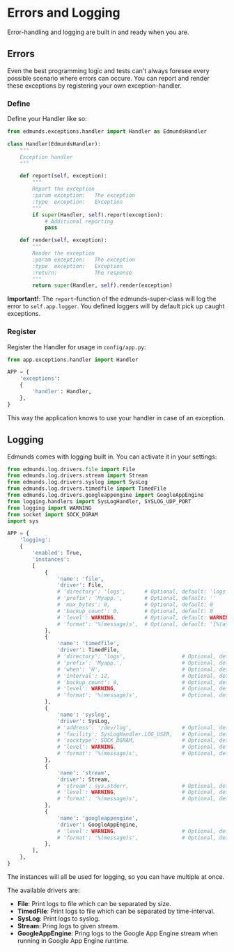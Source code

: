 
# Errors and Logging

Error-handling and logging are built in and ready when you are.


## Errors

Even the best programming logic and tests can't always foresee every possible scenario where errors can occure. You can report and render these exceptions by registering your own exception-handler.


### Define

Define your Handler like so:
```python
from edmunds.exceptions.handler import Handler as EdmundsHandler

class Handler(EdmundsHandler):
    """
    Exception handler
    """

    def report(self, exception):
        """
        Report the exception
        :param exception:   The exception
        :type  exception:   Exception
        """
        if super(Handler, self).report(exception):
            # Additional reporting
            pass

    def render(self, exception):
        """
        Render the exception
        :param exception:   The exception
        :type  exception:   Exception
        :return:            The response
        """
        return super(Handler, self).render(exception)
```

**Important!**: The `report`-function of the edmunds-super-class will log
the error to `self.app.logger`. You defined loggers will by default pick up
caught exceptions.

### Register

Register the Handler for usage in `config/app.py`:
```python
from app.exceptions.handler import Handler

APP = {
    'exceptions':
    {
        'handler': Handler,
    },
}
```
This way the application knows to use your handler in case of an exception.


## Logging

Edmunds comes with logging built in. You can activate it in your settings:
```python
from edmunds.log.drivers.file import File
from edmunds.log.drivers.stream import Stream
from edmunds.log.drivers.syslog import SysLog
from edmunds.log.drivers.timedfile import TimedFile
from edmunds.log.drivers.googleappengine import GoogleAppEngine
from logging.handlers import SysLogHandler, SYSLOG_UDP_PORT
from logging import WARNING
from socket import SOCK_DGRAM
import sys

APP = {
    'logging':
    {
        'enabled': True,
        'instances':
        [
            {
                'name': 'file',
                'driver': File,
                # 'directory': 'logs', 		# Optional, default: 'logs'
                # 'prefix': 'Myapp.', 		# Optional, default: ''
                # 'max_bytes': 0, 			# Optional, default: 0
                # 'backup_count': 0, 		# Optional, default: 0
                # 'level': WARNING, 		# Optional, default: WARNING
                # 'format': '%(message)s', 	# Optional, default: '[%(asctime)s] %(levelname)s: %(message)s [in %(pathname)s:%(lineno)d]'
            },
            {
                'name': 'timedfile',
                'driver': TimedFile,
                # 'directory': 'logs', 					# Optional, default: 'logs'
                # 'prefix': 'Myapp.', 					# Optional, default: ''
                # 'when': 'H', 							# Optional, default: 'D'
                # 'interval': 12, 						# Optional, default: 1
                # 'backup_count': 0, 					# Optional, default: 0
                # 'level': WARNING, 					# Optional, default: WARNING
                # 'format': '%(message)s', 				# Optional, default: '[%(asctime)s] %(levelname)s: %(message)s [in %(pathname)s:%(lineno)d]'
            },
            {
                'name': 'syslog',
                'driver': SysLog,
                # 'address': '/dev/log', 				# Optional, default: ('localhost', SYSLOG_UDP_PORT)
                # 'facility': SysLogHandler.LOG_USER, 	# Optional, default: SysLogHandler.LOG_USER
                # 'socktype': SOCK_DGRAM, 				# Optional, default: SOCK_DGRAM
                # 'level': WARNING, 					# Optional, default: WARNING
                # 'format': '%(message)s', 				# Optional, default: '[%(asctime)s] %(levelname)s: %(message)s [in %(pathname)s:%(lineno)d]'
            },
            {
                'name': 'stream',
                'driver': Stream,
                # 'stream': sys.stderr, 				# Optional, default: sys.stderr
                # 'level': WARNING, 					# Optional, default: WARNING
                # 'format': '%(message)s', 				# Optional, default: '[%(asctime)s] %(levelname)s: %(message)s [in %(pathname)s:%(lineno)d]'
            },
            {
                'name': 'googleappengine',
                'driver': GoogleAppEngine,
                # 'level': WARNING, 					# Optional, default: WARNING
                # 'format': '%(message)s', 				# Optional, default: '%(levelname)-8s %(asctime)s %(filename)s:%(lineno)s] %(message)s'
            },
        ],
    },
}
```
The instances will all be used for logging, so you can have multiple at once.

The available drivers are:
- **File**: Print logs to file which can be separated by size.
- **TimedFile**: Print logs to file which can be separated by time-interval.
- **SysLog**: Print logs to syslog.
- **Stream**: Pring logs to given stream.
- **GoogleAppEngine**: Pring logs to the Google App Engine stream when running in Google App Engine runtime.
